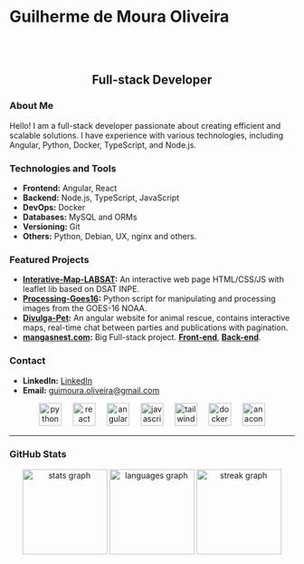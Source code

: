 # Guilherme de Moura Oliveira
<br>
<br>
<h2 align="center">Full-stack Developer</h2>

### About Me

Hello! I am a full-stack developer passionate about creating efficient and scalable solutions. I have experience with various technologies, including Angular, Python, Docker, TypeScript, and Node.js.

### Technologies and Tools

- **Frontend:** Angular, React
- **Backend:** Node.js, TypeScript, JavaScript
- **DevOps:** Docker
- **Databases:** MySQL and ORMs
- **Versioning:** Git
- **Others:**  Python, Debian, UX, nginx and others.

### Featured Projects

- **[Interative-Map-LABSAT](https://github.com/guimouraO1/leaflet-map):** An interactive web page HTML/CSS/JS with leaflet lib based on DSAT INPE.
- **[Processing-Goes16](https://github.com/guimouraO1/Goes16-Processamento-cpa):** Python script for manipulating and processing images from the GOES-16 NOAA.
- **[Divulga-Pet](https://github.com/guimouraO1/divulga-pet):** An angular website for animal rescue, contains interactive maps, real-time chat between parties and publications with pagination.
- **[mangasnest.com](https://mangasnest.com/):** Big Full-stack project. **[Front-end](https://github.com/guimouraO1/mangas-nest)**, **[Back-end](https://github.com/guimouraO1/mangas-nest-api-v2)**.
### Contact

- **LinkedIn:** [LinkedIn](https://www.linkedin.com/in/guilherme-moura-oliveira/)
- **Email:** guimoura.oliveira@gmail.com


<div align="center">
  <img src="https://cdn.jsdelivr.net/gh/devicons/devicon/icons/python/python-original.svg" height="40" alt="python logo" />
  <img width="12" />
  <img src="https://cdn.jsdelivr.net/gh/devicons/devicon/icons/react/react-original.svg" height="40" alt="react logo" />
  <img width="12" />
  <img src="https://cdn.jsdelivr.net/gh/devicons/devicon/icons/angularjs/angularjs-original.svg" height="40" alt="angularjs logo" />
  <img width="12" />
  <img src="https://cdn.jsdelivr.net/gh/devicons/devicon/icons/javascript/javascript-original.svg" height="40" alt="javascript logo" />
  <img width="12" />
  <img src="https://cdn.simpleicons.org/tailwindcss/06B6D4" height="40" alt="tailwindcss logo" />
  <img width="12" />
  <img src="https://cdn.jsdelivr.net/gh/devicons/devicon/icons/docker/docker-original.svg" height="40" alt="docker logo" />
  <img width="12" />
  <img src="https://cdn.simpleicons.org/anaconda/44A833" height="40" alt="anaconda logo" />
</div>

---


### GitHub Stats

<div align="center">
  <img src="https://github-readme-stats.vercel.app/api?username=guimouraO1&hide_title=false&hide_rank=false&show_icons=true&include_all_commits=true&count_private=true&disable_animations=false&theme=dracula&locale=en&hide_border=false&order=1" height="150" alt="stats graph" />
  <img src="https://github-readme-stats.vercel.app/api/top-langs?username=guimouraO1&locale=en&hide_title=false&layout=compact&card_width=320&langs_count=5&theme=dracula&hide_border=false&order=2" height="150" alt="languages graph" />
  <img src="https://streak-stats.demolab.com?user=guimouraO1&locale=en&mode=daily&theme=dracula&hide_border=false&border_radius=5&order=3" height="150" alt="streak graph" />
</div>
